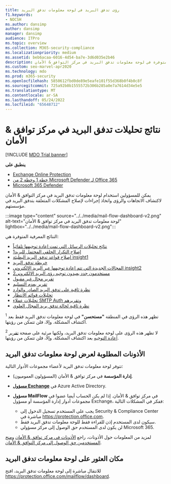 ```yaml
---
title: رؤى تدفق البريد في لوحة معلومات تدفق البريد
f1.keywords:
- NOCSH
ms.author: dansimp
author: dansimp
manager: dansimp
audience: ITPro
ms.topic: overview
ms.collection: M365-security-compliance
ms.localizationpriority: medium
ms.assetid: beb6acaa-6016-4d54-ba7e-3d6d035e2b46
description: يمكن للمسؤولين التعرف على الرؤى والتقارير المتوفرة في لوحة معلومات تدفق البريد في مركز التوافق & الأمان.
ms.custom: seo-marvel-apr2020
ms.technology: mdo
ms.prod: m365-security
ms.openlocfilehash: 5850612fbd0de89e5eafe101f55d368b0f4b0c8f
ms.sourcegitcommit: 725a92b0b1555572b306b285a0e7a7614d34e5e5
ms.translationtype: MT
ms.contentlocale: ar-SA
ms.lasthandoff: 05/24/2022
ms.locfileid: "65648712"
---
```

# <a name="mail-flow-insights-in-the-security--compliance-center"></a>نتائج تحليلات تدفق البريد في مركز توافق & الأمان

[!INCLUDE [MDO Trial banner](../includes/mdo-trial-banner.md)]

**ينطبق على**
- [Exchange Online Protection](exchange-online-protection-overview.md)
- [خطة 1 وخطة 2 من Microsoft Defender لـ Office 365](defender-for-office-365.md)
- [Microsoft 365 Defender](../defender/microsoft-365-defender.md)

يمكن للمسؤولين استخدام لوحة معلومات تدفق البريد في مركز التوافق & الأمان لاكتشاف الاتجاهات والرؤى واتخاذ إجراءات لإصلاح المشكلات المتعلقة بتدفق البريد في مؤسستهم.

:::image type="content" source="../../media/mail-flow-dashboard-v2.png" alt-text="لوحة معلومات تدفق البريد في مركز توافق & الأمان" lightbox="../../media/mail-flow-dashboard-v2.png":::

النتائج المعرفية المتوفرة هي:

- [نتائج تحليلات الرسائل التي تمت إعادة توجيهها تلقائياً](mfi-auto-forwarded-messages-report.md)
- [إصلاح التكرار الحلقي المحتمل للبريد1](mfi-mail-loop-insight.md)<sup></sup>
- [إصلاح قواعد تدفق البريد البطيئة insight1](mfi-slow-mail-flow-rules-insight.md)<sup></sup>
- [خريطة تدفق البريد](mfi-mail-flow-map-report.md)
- [المجالات الجديدة التي تتم إعادة توجيهها عبر البريد الإلكتروني insight2](mfi-new-domains-being-forwarded-email.md)<sup></sup>
- [مستخدمون جدد يعيدون توجيه رؤى البريد الإلكتروني2](mfi-new-users-forwarding-email.md)<sup></sup>
- [تقرير مجال غير مقبول](mfi-non-accepted-domain-report.md)
- [تقرير بعدم التسليم](mfi-non-delivery-report.md)
- [نظرة ثاقبة على تدفق البريد الصادر والوارد](mfi-outbound-and-inbound-mail-flow.md)
- [تحليلات قوائم الانتظار](mfi-queue-alerts-and-queues.md)
- [تحليلات عملاء SMTP Auth وتقريرهم](mfi-smtp-auth-clients-report.md)
- [نظرة ثاقبة لحالة تدفق بريد المجال العلوي](mfi-domain-mail-flow-status-insight.md)

<sup>1</sup> تظهر هذه الرؤى في المنطقة **"مستحسن"** في لوحة معلومات تدفق البريد فقط بعد اكتشاف المشكلة. وإلا، فلن تتمكن من رؤيتها.

<sup>2</sup> لا تظهر هذه الرؤى على لوحة معلومات تدفق البريد، ولكنها مرئية على صفحة [تقرير إعادة التوجيه](view-mail-flow-reports.md#forwarding-report) بعد اكتشاف المشكلة. وإلا، فلن تتمكن من رؤيتها.

## <a name="permissions-required-to-view-the-mail-flow-dashboard"></a>الأذونات المطلوبة لعرض لوحة معلومات تدفق البريد

تتوفر لوحة معلومات تدفق البريد لأعضاء مجموعات الأدوار التالية:

- **إدارة المؤسسة** في مركز توافق & الأمان (المسؤولون العموميون).

- **[مسؤول Exchange](/azure/active-directory/roles/permissions-reference#exchange-administrator)** في Azure Active Directory.

- **مسؤول MailFlow** في مركز توافق & الأمان. إذا لم يكن الحساب أيضا عضوا في مجموعات أدوار إدارة المؤسسة أو مسؤول Exchange، ففكر في المشكلات التالية:
  - يجب على المستخدم تسجيل الدخول إلى Security & Compliance Center مباشرة في <https://protection.office.com>.
  - سيكون لدى المستخدم إذن للقراءة فقط للوحة معلومات تدفق البريد فقط.
  - لن يكون لدى المستخدم حق الوصول إلى مركز مسؤولي Microsoft 365.

لمزيد من المعلومات حول الأذونات، راجع [الأذونات في مركز توافق & الأمان](permissions-in-the-security-and-compliance-center.md) [ومنح المستخدمين حق الوصول إلى مركز التوافق & الأمان](grant-access-to-the-security-and-compliance-center.md).

## <a name="where-to-find-the-mail-flow-dashboard"></a>مكان العثور على لوحة معلومات تدفق البريد

للانتقال مباشرة إلى لوحة معلومات تدفق البريد، افتح <https://protection.office.com/mailflow/dashboard>.
